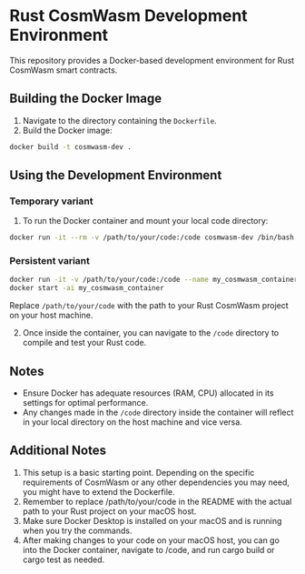 # Rust CosmWasm Development Environment

This repository provides a Docker-based development environment for Rust CosmWasm smart contracts.

## Building the Docker Image

1. Navigate to the directory containing the `Dockerfile`.
2. Build the Docker image:

```bash
docker build -t cosmwasm-dev .
```

## Using the Development Environment

### Temporary variant

1. To run the Docker container and mount your local code directory:

```bash
docker run -it --rm -v /path/to/your/code:/code cosmwasm-dev /bin/bash
```

### Persistent variant

```bash
docker run -it -v /path/to/your/code:/code --name my_cosmwasm_container cosmwasm-dev /bin/bash
docker start -ai my_cosmwasm_container
```

Replace `/path/to/your/code` with the path to your Rust CosmWasm project on your host machine.

2. Once inside the container, you can navigate to the `/code` directory to compile and test your Rust code.

## Notes

- Ensure Docker has adequate resources (RAM, CPU) allocated in its settings for optimal performance.
- Any changes made in the `/code` directory inside the container will reflect in your local directory on the host machine and vice versa.

## Additional Notes

1. This setup is a basic starting point. Depending on the specific requirements of CosmWasm or any other dependencies you may need, you might have to extend the Dockerfile.
2. Remember to replace /path/to/your/code in the README with the actual path to your Rust project on your macOS host.
3. Make sure Docker Desktop is installed on your macOS and is running when you try the commands.
4. After making changes to your code on your macOS host, you can go into the Docker container, navigate to /code, and run cargo build or cargo test as needed.
